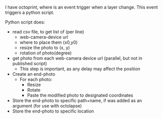 I have octoprint, where is an event trigger when a layer change. This event triggers a python script.

Python script does:
- read csv file, to get list of (per line)
  - web-camera-device url
  - where to place them (x0,y0)
  - resize the photo to (x, y)
  - rotation of photo(degree)
- get photo from each web-camera device url (parallel, but not in published script)
    - This step is important, as any delay may affect the position
- Create an end-photo
  - For each photo:
    - Resize
    - Rotate
    - Paste the modified photo to designated coordinates
- Store the end-photo to specific path+name, if was added as an argument (for use with octolapse)
- Store the end-photo to specific location  
